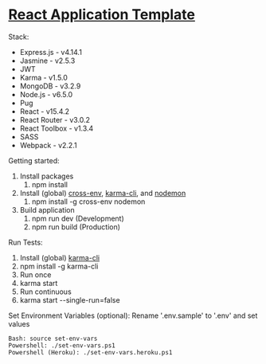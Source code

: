 # [React Application Template](http://react.app.k0nrt15.com)

Stack:
  - Express.js - v4.14.1
  - Jasmine - v2.5.3
  - JWT
  - Karma - v1.5.0
  - MongoDB - v3.2.9
  - Node.js - v6.5.0
  - Pug
  - React - v15.4.2
  - React Router - v3.0.2
  - React Toolbox - v1.3.4
  - SASS
  - Webpack - v2.2.1

Getting started:
1.	Install packages
	1. npm install
2.	Install (global) [cross-env](https://www.npmjs.com/package/cross-env), [karma-cli](https://www.npmjs.com/package/karma-cli), and [nodemon](https://www.npmjs.com/package/nodemon)
	1. npm install -g cross-env nodemon
3.	Build application
 	1.	npm run dev (Development)
	2.	npm run build (Production)

Run Tests:
1.  Install (global) [karma-cli](https://www.npmjs.com/package/karma-cli)
  1. npm install -g karma-cli
2.  Run once
  1.  karma start
3.  Run continuous
  1.  karma start --single-run=false

Set Environment Variables (optional):
	Rename '.env.sample' to '.env' and set values

	Bash: source set-env-vars
	Powershell: ./set-env-vars.ps1
	Powershell (Heroku): ./set-env-vars.heroku.ps1